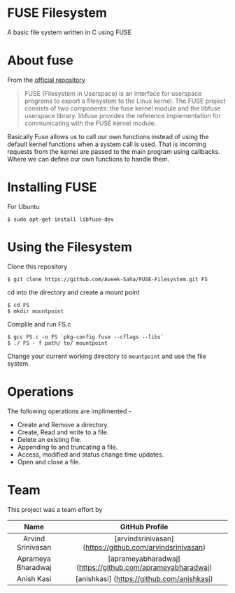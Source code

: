 # FUSE Filesystem
A basic file system written in C using FUSE


# About fuse
From the [official repository](https://github.com/libfuse/libfuse)
>  FUSE (Filesystem in Userspace) is an interface for userspace programs to export a filesystem to the Linux kernel. The FUSE project consists of two components: the fuse kernel module and the libfuse userspace library. libfuse provides the reference implementation for communicating with the FUSE kernel module.

Basically Fuse allows us to call our own functions instead of using the default kernel functions when a system call is used. That is incoming requests from the kernel are passed to the main program using callbacks. Where we can define our own functions to handle them.


# Installing FUSE
For Ubuntu
```
$ sudo apt-get install libfuse-dev
```


# Using the Filesystem

Clone this repository
```
$ git clone https://github.com/Aveek-Saha/FUSE-Filesystem.git FS
```

cd into the directory and create a mount point
```
$ cd FS
$ mkdir mountpoint
```
Complile and run FS.c
```
$ gcc FS.c -o FS `pkg-config fuse --cflags --libs`
$ ./ FS - f path/ to/ mountpoint
```
Change your current working directory to ```mountpoint``` and use the file system.


# Operations

The following operations are implimented -
- Create and Remove a directory.
- Create, Read and write to a file.
- Delete an existing file.
- Appending to and truncating a file.
- Access, modified and status change time updates.
- Open and close a file.

# Team
This project was a team effort by

| Name | GitHub Profile |
|:---:|:---:|
|  Arvind Srinivasan | [arvindsrinivasan] (https://github.com/arvindsrinivasan) |
|  Aprameya Bharadwaj | [aprameyabharadwaj] (https://github.com/aprameyabharadwaj) |
|  Anish Kasi | [anishkasi] (https://github.com/anishkasi) |
